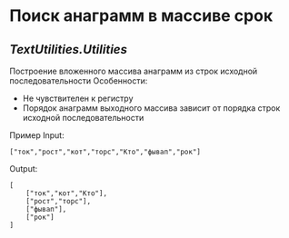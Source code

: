 # Поиск анаграмм в массиве срок
## _TextUtilities.Utilities_
Построение вложенного массива анаграмм из строк исходной последовательности
Особенности:
 - Не чувствителен к регистру
 - Порядок анаграмм выходного массива зависит от порядка строк исходной последовательности

Пример
Input:
```
["ток","рост","кот","торс","Кто","фывап","рок"]
```
Output:
```
[
    ["ток","кот","Кто"],
    ["рост","торс"],
    ["фывап"],
    ["рок"]
]
```
